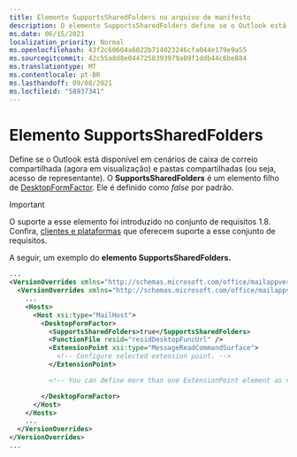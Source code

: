 ```yaml
---
title: Elemento SupportsSharedFolders no arquivo de manifesto
description: O elemento SupportsSharedFolders define se o Outlook está disponível em pastas compartilhadas e cenários de caixa de correio compartilhadas.
ms.date: 06/15/2021
localization_priority: Normal
ms.openlocfilehash: 43f2c60664a6822b714023246cfa044e179e9a55
ms.sourcegitcommit: 42c55a8d8e0447258393979a09f1ddb44c6be884
ms.translationtype: MT
ms.contentlocale: pt-BR
ms.lasthandoff: 09/08/2021
ms.locfileid: "58937341"
---
```

# <a name="supportssharedfolders-element"></a>Elemento SupportsSharedFolders

Define se o Outlook está disponível em cenários de caixa de correio compartilhada (agora em visualização) e pastas compartilhadas (ou seja, acesso de representante). O **SupportsSharedFolders** é um elemento filho de [DesktopFormFactor](desktopformfactor.md). Ele é definido como *false* por padrão.

> [!IMPORTANT]
> O suporte a esse elemento foi introduzido no conjunto de requisitos 1.8. Confira, [clientes e plataformas](../../reference/requirement-sets/outlook-api-requirement-sets.md#requirement-sets-supported-by-exchange-servers-and-outlook-clients) que oferecem suporte a esse conjunto de requisitos.

A seguir, um exemplo do **elemento SupportsSharedFolders.**

```XML
...
<VersionOverrides xmlns="http://schemas.microsoft.com/office/mailappversionoverrides" xsi:type="VersionOverridesV1_0">
  <VersionOverrides xmlns="http://schemas.microsoft.com/office/mailappversionoverrides/1.1" xsi:type="VersionOverridesV1_1">
    ...
    <Hosts>
      <Host xsi:type="MailHost">
        <DesktopFormFactor>
          <SupportsSharedFolders>true</SupportsSharedFolders>
          <FunctionFile resid="residDesktopFuncUrl" />
          <ExtensionPoint xsi:type="MessageReadCommandSurface">
            <!-- Configure selected extension point. -->
          </ExtensionPoint>

          <!-- You can define more than one ExtensionPoint element as needed. -->

        </DesktopFormFactor>
      </Host>
    </Hosts>
    ...
  </VersionOverrides>
</VersionOverrides>
...
```

